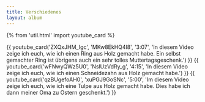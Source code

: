 ```yaml
---
title: Verschiedenes
layout: album
---
```


{% from 'util.html' import youtube_card %}


{{ youtube_card('ZXQxJHM_Igc', 'MKw8EkHQ4l8', '3:07', 'In diesem Video zeige ich euch, wie ich einen Ring aus Holz gemacht habe. Ein selbst gemachter Ring ist übrigens auch ein sehr tolles Muttertagsgeschenk.') }}
{{ youtube_card('wFNwyQWz5U0', 'NslUzVdRy_g', '4:15', 'In diesem Video zeige ich euch, wie ich einen Schneidezahn aus Holz gemacht habe.') }}
{{ youtube_card('qzBUgefoAH0', 'xuPGJ9GoSNc', '5:00', 'Im diesem Video zeige ich euch, wie ich eine Tulpe aus Holz gemacht habe. Dies habe ich dann meiner Oma zu Ostern geschenkt.') }}
